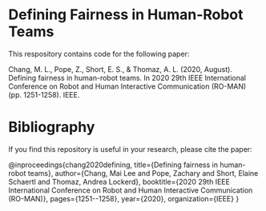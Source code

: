 # Defining Fairness in Human-Robot Teams

This respository contains code for the following paper:

Chang, M. L., Pope, Z., Short, E. S., & Thomaz, A. L. (2020, August). Defining fairness in human-robot teams. In 2020 29th IEEE International Conference on Robot and Human Interactive Communication (RO-MAN) (pp. 1251-1258). IEEE.

# Bibliography
If you find this repository is useful in your research, please cite the paper:


@inproceedings{chang2020defining,
  title={Defining fairness in human-robot teams},
  author={Chang, Mai Lee and Pope, Zachary and Short, Elaine Schaertl and Thomaz, Andrea Lockerd},
  booktitle={2020 29th IEEE International Conference on Robot and Human Interactive Communication (RO-MAN)},
  pages={1251--1258},
  year={2020},
  organization={IEEE}
}
